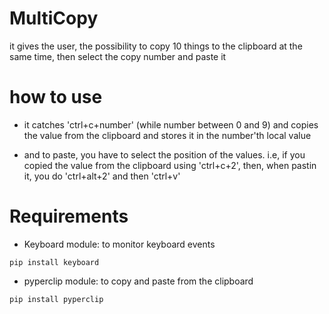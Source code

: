 # MultiCopy
it gives the user, the possibility to copy 10 things to the clipboard at the same time, then select the copy number and paste it

# how to use
* it catches 'ctrl+c+number' (while number between 0 and 9) and copies the value from the clipboard and stores it in the number'th
  local value

* and to paste, you have to select the position of the values. i.e, if you copied the value from the clipboard using 'ctrl+c+2',
  then, when pastin it, you do 'ctrl+alt+2' and then 'ctrl+v'
  
# Requirements
  * Keyboard module: to monitor keyboard events
  ```
  pip install keyboard
  ```
  * pyperclip module: to copy and paste from the clipboard
  ```
  pip install pyperclip
  ```
